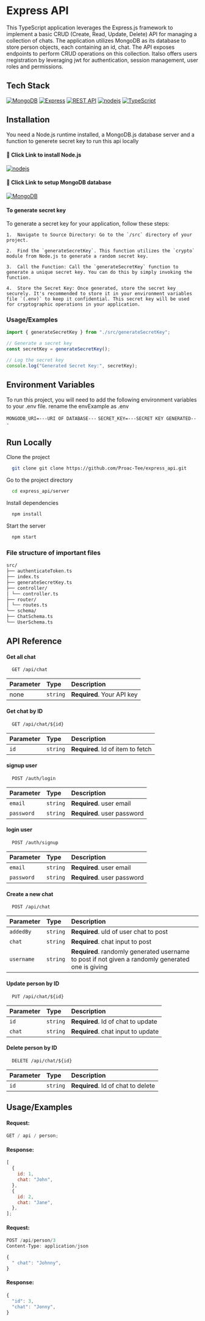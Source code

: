 # Express API

This TypeScript application leverages the Express.js framework to implement a basic CRUD (Create, Read, Update, Delete) API for managing a collection of chats. The application utilizes MongoDB as its database to store person objects, each containing an id, chat. The API exposes endpoints to perform CRUD operations on this collection. Italso offers users rregistration by leveraging jwt for authentication, session management, user roles and permissions.

## Tech Stack

[![MongoDB](https://img.shields.io/badge/MongoDB-47A248?style=for-the-badge&logo=mongodb&logoColor=white)](https://www.mongodb.com/)
[![Express](https://img.shields.io/badge/Express-000000?style=for-the-badge&logo=express&logoColor=white)](https://expressjs.com/)
[![REST API](https://img.shields.io/badge/REST_API-000000?style=for-the-badge)](https://en.wikipedia.org/wiki/Representational_state_transfer)
[![nodejs](https://img.shields.io/badge/Node.js-339933?style=for-the-badge&logo=node.js&logoColor=white)](https://nodejs.org/en/download)
[![TypeScript](https://img.shields.io/badge/TypeScript-007ACC?style=for-the-badge&logo=typescript&logoColor=white)](https://www.typescriptlang.org/)

## Installation

You need a Node.js runtime installed, a MongoDB.js database server and a function to generete secret key to run this api locally

#### 🔗 Click Link to install Node.js

[![nodejs](https://img.shields.io/badge/Node.js-339933?style=for-the-badge&logo=node.js&logoColor=white)](https://nodejs.org/en/download)

#### 🔗 Click Link to setup MongoDB database

[![MongoDB](https://img.shields.io/badge/MongoDB-47A248?style=for-the-badge&logo=mongodb&logoColor=white)](https://www.mongodb.com/)

#### To generate secret key

To generate a secret key for your application, follow these steps:

    1.  Navigate to Source Directory: Go to the `/src` directory of your project.

    2.  Find the `generateSecretKey`. This function utilizes the `crypto` module from Node.js to generate a random secret key.

    3.  Call the Function: Call the `generateSecretKey` function to generate a unique secret key. You can do this by simply invoking the function.

    4.  Store the Secret Key: Once generated, store the secret key securely. It's recommended to store it in your environment variables file `(.env)` to keep it confidential. This secret key will be used for cryptographic operations in your application.

### Usage/Examples

```javascript
import { generateSecretKey } from "./src/generateSecretKey";

// Generate a secret key
const secretKey = generateSecretKey();

// Log the secret key
console.log("Generated Secret Key:", secretKey);
```

## Environment Variables

To run this project, you will need to add the following environment variables to your .env file. rename the envExample as .env

`MONGODB_URI=---URI OF DATABASE---`
`SECRET_KEY=---SECRET KEY GENERATED---`

## Run Locally

Clone the project

```bash
  git clone git clone https://github.com/Proac-Tee/express_api.git
```

Go to the project directory

```bash
  cd express_api/server
```

Install dependencies

```bash
  npm install
```

Start the server

```bash
  npm start
```

### File structure of important files

```sh
src/
├── authenticateToken.ts
├── index.ts
├── generateSecretKey.ts
├── controller/
│ └── controller.ts
├── router/
│ └── routes.ts
└── schema/
├── ChatSchema.ts
└── UserSchema.ts
```

## API Reference

#### Get all chat

```http
  GET /api/chat
```

| Parameter | Type     | Description                |
| :-------- | :------- | :------------------------- |
| none      | `string` | **Required**. Your API key |

#### Get chat by ID

```http
  GET /api/chat/${id}
```

| Parameter | Type     | Description                       |
| :-------- | :------- | :-------------------------------- |
| `id`      | `string` | **Required**. Id of item to fetch |

#### signup user

```http
  POST /auth/login
```

| Parameter  | Type     | Description                 |
| :--------- | :------- | :-------------------------- |
| `email`    | `string` | **Required**. user email    |
| `password` | `string` | **Required**. user password |

#### login user

```http
  POST /auth/signup
```

| Parameter  | Type     | Description                 |
| :--------- | :------- | :-------------------------- |
| `email`    | `string` | **Required**. user email    |
| `password` | `string` | **Required**. user password |

#### Create a new chat

```http
  POST /api/chat
```

| Parameter  | Type     | Description                                                                                       |
| :--------- | :------- | :------------------------------------------------------------------------------------------------ |
| `addedBy`  | `string` | **Required**. uId of user chat to post                                                            |
| `chat`     | `string` | **Required**. chat input to post                                                                  |
| `username` | `string` | **Required**. randomly generated username to post if not given a randomly generated one is giving |

#### Update person by ID

```http
  PUT /api/chat/${id}
```

| Parameter | Type     | Description                        |
| :-------- | :------- | :--------------------------------- |
| `id`      | `string` | **Required**. Id of chat to update |
| `chat`    | `string` | **Required**. chat input to update |

#### Delete person by ID

```http
  DELETE /api/chat/${id}
```

| Parameter | Type     | Description                        |
| :-------- | :------- | :--------------------------------- |
| `id`      | `string` | **Required**. Id of chat to delete |

## Usage/Examples

#### Request:

```javascript
GET / api / person;
```

#### Response:

```javascript
[
  {
    id: 1,
    chat: "John",
  },
  {
    id: 2,
    chat: "Jane",
  },
];
```

#### Request:

```javascript
POST /api/person/3
Content-Type: application/json

{
  " chat": "Johnny",
}

```

#### Response:

```javascript
{
  "id": 3,
  "chat": "Jonny",
}

```
